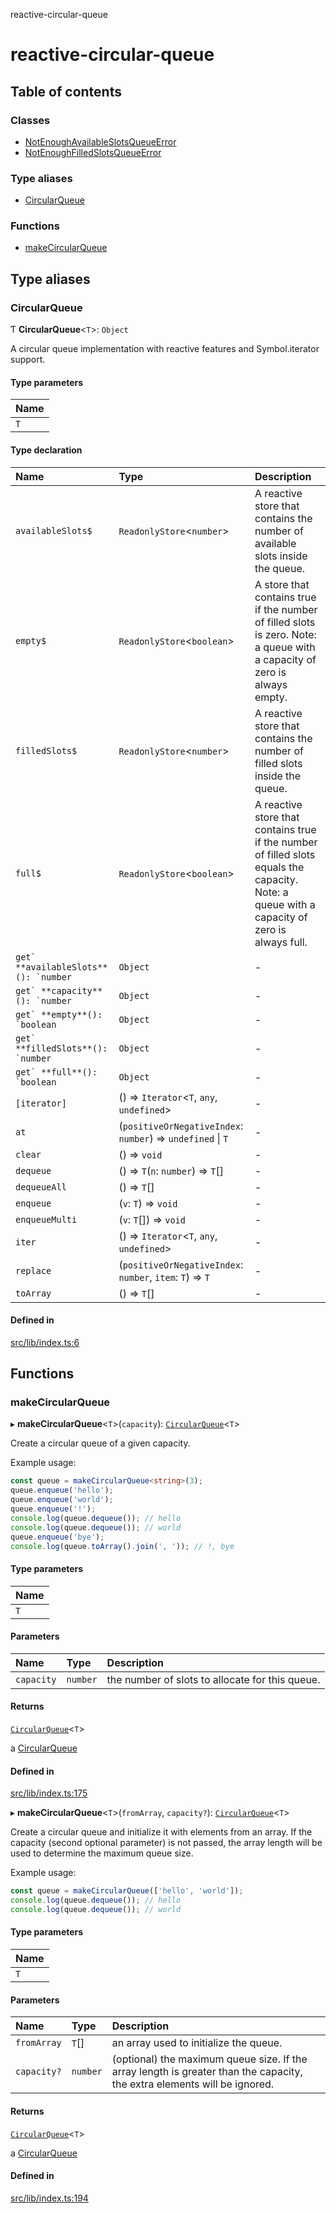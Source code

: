 reactive-circular-queue

# reactive-circular-queue

## Table of contents

### Classes

- [NotEnoughAvailableSlotsQueueError](classes/NotEnoughAvailableSlotsQueueError.md)
- [NotEnoughFilledSlotsQueueError](classes/NotEnoughFilledSlotsQueueError.md)

### Type aliases

- [CircularQueue](README.md#circularqueue)

### Functions

- [makeCircularQueue](README.md#makecircularqueue)

## Type aliases

### CircularQueue

Ƭ **CircularQueue**<`T`\>: `Object`

A circular queue implementation with reactive features and Symbol.iterator support.

#### Type parameters

| Name |
| :------ |
| `T` |

#### Type declaration

| Name | Type | Description |
| :------ | :------ | :------ |
| `availableSlots$` | `ReadonlyStore`<`number`\> | A reactive store that contains the number of available slots inside the queue. |
| `empty$` | `ReadonlyStore`<`boolean`\> | A store that contains true if the number of filled slots is zero.  Note: a queue with a capacity of zero is always empty. |
| `filledSlots$` | `ReadonlyStore`<`number`\> | A reactive store that contains the number of filled slots inside the queue. |
| `full$` | `ReadonlyStore`<`boolean`\> | A reactive store that contains true if the number of filled slots equals the capacity.  Note: a queue with a capacity of zero is always full. |
| ``get` **availableSlots**(): `number`` | `Object` | - |
| ``get` **capacity**(): `number`` | `Object` | - |
| ``get` **empty**(): `boolean`` | `Object` | - |
| ``get` **filledSlots**(): `number`` | `Object` | - |
| ``get` **full**(): `boolean`` | `Object` | - |
| `[iterator]` | () => `Iterator`<`T`, `any`, `undefined`\> | - |
| `at` | (`positiveOrNegativeIndex`: `number`) => `undefined` \| `T` | - |
| `clear` | () => `void` | - |
| `dequeue` | () => `T`(`n`: `number`) => `T`[] | - |
| `dequeueAll` | () => `T`[] | - |
| `enqueue` | (`v`: `T`) => `void` | - |
| `enqueueMulti` | (`v`: `T`[]) => `void` | - |
| `iter` | () => `Iterator`<`T`, `any`, `undefined`\> | - |
| `replace` | (`positiveOrNegativeIndex`: `number`, `item`: `T`) => `T` | - |
| `toArray` | () => `T`[] | - |

#### Defined in

[src/lib/index.ts:6](https://github.com/cdellacqua/reactive-circular-queue.js/blob/main/src/lib/index.ts#L6)

## Functions

### makeCircularQueue

▸ **makeCircularQueue**<`T`\>(`capacity`): [`CircularQueue`](README.md#circularqueue)<`T`\>

Create a circular queue of a given capacity.

Example usage:
```ts
const queue = makeCircularQueue<string>(3);
queue.enqueue('hello');
queue.enqueue('world');
queue.enqueue('!');
console.log(queue.dequeue()); // hello
console.log(queue.dequeue()); // world
queue.enqueue('bye');
console.log(queue.toArray().join(', ')); // !, bye
```

#### Type parameters

| Name |
| :------ |
| `T` |

#### Parameters

| Name | Type | Description |
| :------ | :------ | :------ |
| `capacity` | `number` | the number of slots to allocate for this queue. |

#### Returns

[`CircularQueue`](README.md#circularqueue)<`T`\>

a [CircularQueue](README.md#circularqueue)

#### Defined in

[src/lib/index.ts:175](https://github.com/cdellacqua/reactive-circular-queue.js/blob/main/src/lib/index.ts#L175)

▸ **makeCircularQueue**<`T`\>(`fromArray`, `capacity?`): [`CircularQueue`](README.md#circularqueue)<`T`\>

Create a circular queue and initialize it with
elements from an array. If the capacity (second optional parameter) is not passed,
the array length will be used to determine the maximum queue size.

Example usage:
```ts
const queue = makeCircularQueue(['hello', 'world']);
console.log(queue.dequeue()); // hello
console.log(queue.dequeue()); // world
```

#### Type parameters

| Name |
| :------ |
| `T` |

#### Parameters

| Name | Type | Description |
| :------ | :------ | :------ |
| `fromArray` | `T`[] | an array used to initialize the queue. |
| `capacity?` | `number` | (optional) the maximum queue size. If the array length is greater than the capacity, the extra elements will be ignored. |

#### Returns

[`CircularQueue`](README.md#circularqueue)<`T`\>

a [CircularQueue](README.md#circularqueue)

#### Defined in

[src/lib/index.ts:194](https://github.com/cdellacqua/reactive-circular-queue.js/blob/main/src/lib/index.ts#L194)
